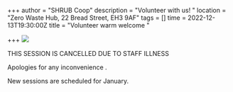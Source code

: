 +++
author = "SHRUB Coop"
description = "Volunteer with us! "
location = "Zero Waste Hub, 22 Bread Street, EH3 9AF"
tags = []
time = 2022-12-13T19:30:00Z
title = "Volunteer warm welcome "

+++
![](https://res.cloudinary.com/shrub-co-op/image/upload/v1670772070/shrubcoop.org/media/69089116_3549079121784349_1585714982383779840_n_tvvjxw_1_vrvpiw.jpg)

THIS SESSION IS CANCELLED DUE TO STAFF ILLNESS 

Apologies for any inconvenience . 

New sessions are scheduled for January. 